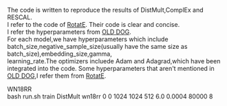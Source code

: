 The code is written to reproduce the results of DistMult,ComplEx and RESCAL.  
I refer to the code of [RotatE](https://github.com/DeepGraphLearning/KnowledgeGraphEmbedding).
Their code is clear and concise.  
I refer the hyperparameters from [OLD DOG](https://openreview.net/forum?id=BkxSmlBFvr).  
For each model,we have hyperparameters which include batch_size,negative_sample_size(usually have the same size as batch_size),embedding_size,gamma,  
learning_rate.The optimizers incluede Adam and Adagrad,which have been integrated into the code.
Some hyperparameters that aren't mentioned in [OLD DOG](https://openreview.net/forum?id=BkxSmlBFvr),I refer them from [RotatE](https://github.com/DeepGraphLearning/KnowledgeGraphEmbedding).
  
WN18RR  
bash run.sh train DistMult wn18rr 0 0 1024 1024 512 6.0 0.0004 80000 8
